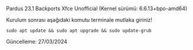 Pardus 23.1 Backports Xfce Unofficial 
(Kernel sürümü: 6.6.13+bpo-amd64)

Kurulum sonrası aşağıdaki komutu terminale mutlaka giriniz!

```
sudo apt update && sudo apt upgrade && sudo update-grub
```

Güncelleme: 27/03/2024
